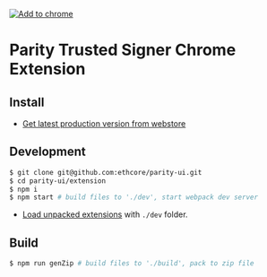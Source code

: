 [![Add to chrome][webstore-image]][webstore-url]

# Parity Trusted Signer Chrome Extension

## Install

* [Get latest production version from webstore][webstore-url]

## Development

```bash
$ git clone git@github.com:ethcore/parity-ui.git
$ cd parity-ui/extension
$ npm i
$ npm start # build files to './dev', start webpack dev server
```

* [Load unpacked extensions][dev-ext-help-url] with `./dev` folder.

## Build

```bash
$ npm run genZip # build files to './build', pack to zip file
```

[webstore-image]: https://img.shields.io/chrome-web-store/v/fgodinogimdopkigkcoelpfkbnpngalc.svg
[webstore-url]: https://chrome.google.com/webstore/detail/parity-signer-ui/fgodinogimdopkigkcoelpfkbnpngalc
[dev-ext-help-url]: https://developer.chrome.com/extensions/getstarted#unpacked
